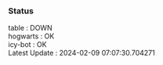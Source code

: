 ### Status


table : DOWN  
hogwarts : OK  
icy-bot : OK  
Latest Update : 2024-02-09 07:07:30.704271
